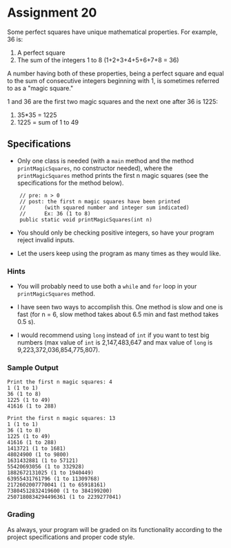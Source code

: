# Assignment 20

Some perfect squares have unique mathematical properties. For example, 36 is:

1. A perfect square 
2. The sum of the integers 1 to 8 (1+2+3+4+5+6+7+8 = 36)

A number having both of these properties, being a perfect square and equal to the sum of consecutive integers beginning with 1, is sometimes referred to as a "magic square."

1 and 36 are the first two magic squares and the next one after 36 is 1225:

1. 35\*35 = 1225
2. 1225 = sum of 1 to 49

## Specifications

* Only one class is needed (with a `main` method and the method `printMagicSquares`, no constructor needed), where the `printMagicSquares` method prints the first n magic squares (see the specifications for the method below).

```
    // pre: n > 0
    // post: the first n magic squares have been printed 
    //      (with squared number and integer sum indicated)
    //      Ex: 36 (1 to 8)
    public static void printMagicSquares(int n)
```

* You should only be checking positive integers, so have your program reject invalid inputs.

* Let the users keep using the program as many times as they would like.

### Hints

* You will probably need to use both a `while` and `for` loop in your `printMagicSquares` method.

* I have seen two ways to accomplish this. One method is slow and one is fast (for n = 6, slow method takes about 6.5 min and fast method takes 0.5 s).

* I would recommend using `long` instead of `int` if you want to test big numbers (max value of `int` is 2,147,483,647 and max value of `long` is 9,223,372,036,854,775,807).

### Sample Output

```
Print the first n magic squares: 4
1 (1 to 1)
36 (1 to 8)
1225 (1 to 49)
41616 (1 to 288)
```

```
Print the first n magic squares: 13
1 (1 to 1)
36 (1 to 8)
1225 (1 to 49)
41616 (1 to 288)
1413721 (1 to 1681)
48024900 (1 to 9800)
1631432881 (1 to 57121)
55420693056 (1 to 332928)
1882672131025 (1 to 1940449)
63955431761796 (1 to 11309768)
2172602007770041 (1 to 65918161)
73804512832419600 (1 to 384199200)
2507180834294496361 (1 to 2239277041)
```

### Grading

As always, your program will be graded on its functionality according to the project specifications and proper code style.


